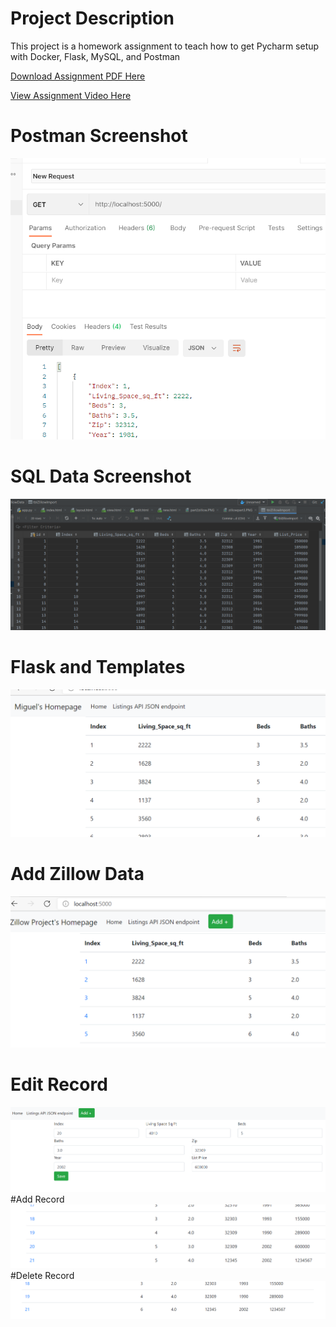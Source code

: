 # Project Description
This project is a homework assignment to teach how to get Pycharm setup with Docker, Flask, MySQL, and Postman

[Download Assignment PDF Here](PPFSQL-Homework.pdf)

[View Assignment Video Here](https://youtu.be/QbMWNgrfAFg)

# Postman Screenshot
![postman_request_output](screenshots/zillowpostman.PNG)
# SQL Data Screenshot
![pycharm_data_query](screenshots/zillowdb.PNG)
# Flask and Templates
![flask_and_templates](screenshots/part2zillow.PNG)
# Add Zillow Data
![Part3](screenshots/zillowpart3.PNG)
# Edit Record
![Edit](screenshots/edit.PNG)
#Add Record
![Add](screenshots/add.PNG)
#Delete Record
![Delete](screenshots/delete.PNG)